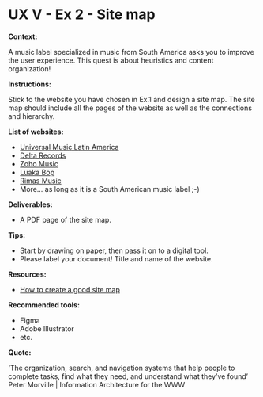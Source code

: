 # UX V - Ex 2 - Site map

**Context:** 

A music label specialized in music from South America asks you to improve the user experience. This quest is about heuristics and content organization!

**Instructions:** 

Stick to the website you have chosen in Ex.1 and design a site map. The site map should include all the pages of the website as well as the connections and hierarchy. 

**List of websites:** 

- [Universal Music Latin America](https://www.universalmusica.com/)
- [Delta Records](https://deltarecords.net/)
- [Zoho Music](https://www.zohomusic.com/)
- [Luaka Bop](https://www.luakabop.com/)
- [Rimas Music](https://rimasmusic.com/)
- More... as long as it is a South American music label ;-)

**Deliverables:** 

- A PDF page of the site map.

**Tips:** 

- Start by drawing on paper, then pass it on to a digital tool.
- Please label your document! Title and name of the website.

**Resources:** 

- [How to create a good site map](https://www.smokeylemon.com/blog/how-to-create-a-good-sitemap/)

**Recommended tools:** 

- Figma
- Adobe Illustrator
- etc.

**Quote:** 

‘The organization, search, and navigation systems that help people to complete tasks, find what they need, and understand what they’ve found’ Peter Morville | Information Architecture for the WWW 